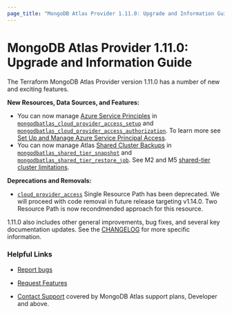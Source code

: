 ```yaml
---
page_title: "MongoDB Atlas Provider 1.11.0: Upgrade and Information Guide"
---
```


# MongoDB Atlas Provider 1.11.0: Upgrade and Information Guide

The Terraform MongoDB Atlas Provider version 1.11.0 has a number of new and exciting features.

**New Resources, Data Sources, and Features:**
- You can now manage [Azure Service Principles](https://learn.microsoft.com/en-us/azure/active-directory/develop/app-objects-and-service-principals?tabs=browser) in [`mongodbatlas_cloud_provider_access_setup`](https://registry.terraform.io/providers/mongodb/mongodbatlas/latest/docs/resources/cloud_provider_access) and [`mongodbatlas_cloud_provider_access_authorization`](https://registry.terraform.io/providers/mongodb/mongodbatlas/latest/docs/resources/cloud_provider_access). To learn more see [Set Up and Manage Azure Service Principal Access](https://www.mongodb.com/docs/atlas/security/set-up-azure-access/).
- You can now manage Atlas [Shared Cluster Backups](https://www.mongodb.com/docs/atlas/backup/cloud-backup/shared-cluster-backup/) in [`mongodbatlas_shared_tier_snapshot`](https://registry.terraform.io/providers/mongodb/mongodbatlas/latest/docs/resources/shared_tier_snapshot) and [`mongodbatlas_shared_tier_restore_job`](https://registry.terraform.io/providers/mongodb/mongodbatlas/latest/docs/resources/mongodbatlas_shared_tier_restore_job). See M2 and M5 [shared-tier cluster limitations](https://www.mongodb.com/docs/atlas/reference/free-shared-limitations/). 


**Deprecations and Removals:**   
- [`cloud_provider_access`](https://registry.terraform.io/providers/mongodb/mongodbatlas/latest/docs/resources/cloud_provider_access) Single Resource Path has been deprecated. We will proceed with code removal in future release targeting v1.14.0. Two Resource Path is now recondmended approach for this resource. 


1.11.0 also includes other general improvements, bug fixes, and several key documentation updates. See the [CHANGELOG](https://github.com/mongodb/terraform-provider-mongodbatlas/blob/master/CHANGELOG.md) for more specific information.


### Helpful Links

* [Report bugs](https://github.com/mongodb/terraform-provider-mongodbatlas/issues)

* [Request Features](https://feedback.mongodb.com/forums/924145-atlas?category_id=370723)

* [Contact Support](https://docs.atlas.mongodb.com/support/) covered by MongoDB Atlas support plans, Developer and above.
